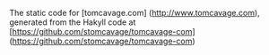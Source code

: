The static code for [tomcavage.com] (http://www.tomcavage.com), generated from the Hakyll code at [https://github.com/stomcavage/tomcavage-com] (https://github.com/stomcavage/tomcavage-com)

